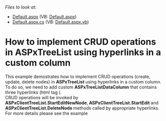<!-- default file list -->
*Files to look at*:

* [Default.aspx](./CS/WebSite/Default.aspx) (VB: [Default.aspx](./VB/WebSite/Default.aspx))
* [Default.aspx.cs](./CS/WebSite/Default.aspx.cs) (VB: [Default.aspx.vb](./VB/WebSite/Default.aspx.vb))
<!-- default file list end -->
# How to implement CRUD operations in ASPxTreeList using hyperlinks in a custom column


<p>This example demostrates how to implement CRUD operations (create, update, delete nodes) in <strong>ASPxTreeList </strong>using hyperlinks in a custom column.<br />
To do so, we need to add custom <strong>ASPxTreeListDataColumn</strong> that contains three hyperlinks (html tag <strong><a></a></strong>).<br />
CRUD operations will be invoked by <strong>ASPxClientTreeList.StartEditNewNode</strong>,<strong> ASPxClientTreeList.StartEdit </strong>and<strong> ASPxClientTreeList.DeleteNode </strong>methods called by appropriate hyperlinks.<br />
For more details please see the example </p><p><br />
</p>

<br/>


